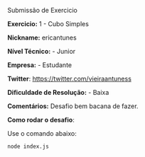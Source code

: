 Submissão de Exercicio

**Exercicio:** 1 - Cubo Simples

**Nickname:** ericantunes

**Nível Técnico:** - Junior

**Empresa:** - Estudante

**Twitter**: https://twitter.com/vieiraantuness

**Dificuldade de Resolução:** - Baixa

**Comentários:** Desafio bem bacana de fazer.

**Como rodar o desafio**:

Use o comando abaixo:

```bash
node index.js
```
